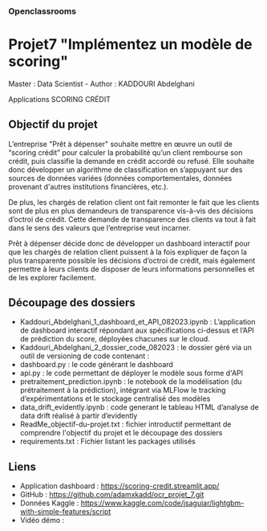 ### Openclassrooms
# Projet7 "Implémentez un modèle de scoring" 
Master : Data Scientist - 
Author : KADDOURI Abdelghani

Applications SCORING CRÉDIT

Objectif du projet 
--------------------
L’entreprise "Prêt à dépenser" souhaite mettre en œuvre un outil de “scoring crédit” pour calculer la probabilité 
qu’un client rembourse son crédit, puis classifie la demande en crédit accordé ou refusé. 
Elle souhaite donc développer un algorithme de classification en s’appuyant sur des sources de données 
variées (données comportementales, données provenant d'autres institutions financières, etc.).

De plus, les chargés de relation client ont fait remonter le fait que les clients sont de plus en plus demandeurs 
de transparence vis-à-vis des décisions d’octroi de crédit. 
Cette demande de transparence des clients va tout à fait dans le sens des valeurs que l’entreprise veut incarner.

Prêt à dépenser décide donc de développer un dashboard interactif pour que les chargés de relation client 
puissent à la fois expliquer de façon la plus transparente possible les décisions d’octroi de crédit, 
mais également permettre à leurs clients de disposer de leurs informations personnelles et de les explorer facilement. 


Découpage des dossiers
----------------------
- Kaddouri_Abdelghani_1_dashboard_et_API_082023.ipynb : L’application de dashboard interactif répondant aux spécifications ci-dessus et l’API de prédiction du score, déployées chacunes sur le cloud.
- Kaddouri_Abdelghani_2_dossier_code_082023 : le dossier géré via un outil de versioning de code contenant :
- dashboard.py : le code générant le dashboard
- api.py : le code permettant de déployer le modèle sous forme d'API
- pretraitement_prediction.ipynb : le notebook de la modélisation (du prétraitement à la prédiction), intégrant via MLFlow le tracking d’expérimentations et le stockage centralisé des modèles
- data_drift_evidently.ipynb : code generant le tableau HTML d’analyse de data drift réalisé à partir d’evidently
- ReadMe_objectif-du-projet.txt : fichier introductif permettant de comprendre l'objectif du projet et le découpage des dossiers
- requirements.txt : Fichier listant les packages utilisés 


Liens
-----
- Application dashboard : https://scoring-credit.streamlit.app/
- GitHub : https://github.com/adamxkadd/ocr_projet_7.git
- Données Kaggle : https://www.kaggle.com/code/jsaguiar/lightgbm-with-simple-features/script
- Vidéo démo : 

